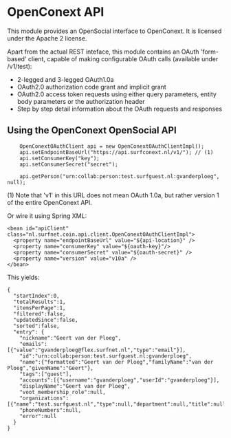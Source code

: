 OpenConext API
==============

This module provides an OpenSocial interface to OpenConext. It is licensed under the Apache 2 license.

Apart from the actual REST inteface, this module contains an OAuth 'form-based' client, capable of making configurable OAuth calls (available under /v1/test):
  * 2-legged and 3-legged OAuth1.0a
  * OAuth2.0 authorization code grant and implicit grant
  * OAuth2.0 access token requests using either query parameters, entity body parameters or the authorization header
  * Step by step detail information about the OAuth requests and responses


Using the OpenConext OpenSocial API
------------------------------
        OpenConextOAuthClient api = new OpenConextOAuthClientImpl();
        api.setEndpointBaseUrl("https://api.surfconext.nl/v1/"); // (1)
        api.setConsumerKey("key");
        api.setConsumerSecret("secret");

        api.getPerson("urn:collab:person:test.surfguest.nl:gvanderploeg", null);

(1)  Note that 'v1' in this URL does not mean OAuth 1.0a, but rather version 1 of the entire OpenConext API.


Or wire it using Spring XML:

    <bean id="apiClient" class="nl.surfnet.coin.api.client.OpenConextOAuthClientImpl">
      <property name="endpointBaseUrl" value="${api-location}" />
      <property name="consumerKey" value="${oauth-key}"/>
      <property name="consumerSecret" value="${oauth-secret}" />
      <property name="version" value="v10a" />
    </bean>

This yields:

    {
      "startIndex":0,
      "totalResults":1,
      "itemsPerPage":1,
      "filtered":false,
      "updatedSince":false,
      "sorted":false,
      "entry": {
        "nickname":"Geert van der Ploeg",
        "emails":[{"value":"gvanderploeg@flex.surfnet.nl","type":"email"}],
        "id":"urn:collab:person:test.surfguest.nl:gvanderploeg",
        "name":{"formatted":"Geert van der Ploeg","familyName":"van der Ploeg","givenName":"Geert"},
        "tags":["guest"],
        "accounts":[{"username":"gvanderploeg","userId":"gvanderploeg"}],
        "displayName":"Geert van der Ploeg",
        "voot_membership_role":null,
        "organizations":[{"name":"test.surfguest.nl","type":null,"department":null,"title":null}],
        "phoneNumbers":null,
        "error":null
      }
    }
